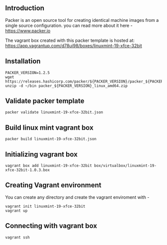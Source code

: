## Introduction
Packer is an open source tool for creating identical machine images from a single source configuration.
you can read more about it here - https://www.packer.io

The vagrant box created with this packer template is hosted at:
https://app.vagrantup.com/d78ui98/boxes/linuxmint-19-xfce-32bit

## Installation
```
PACKER_VERSION=1.2.5
wget https://releases.hashicorp.com/packer/${PACKER_VERSION}/packer_${PACKER_VERSION}_linux_amd64.zip
unzip -d ~/bin packer_${PACKER_VERSION}_linux_amd64.zip
```
## Validate packer template
```
packer validate linuxmint-19-xfce-32bit.json
```

## Build linux mint vagrant box
```
packer build linuxmint-19-xfce-32bit.json
```

## Initializing vagrant box
```
vagrant box add linuxmint-19-xfce-32bit box/virtualbox/linuxmint-19-xfce-32bit-1.0.3.box 
```

## Creating  Vagrant environment
You can create any directory and create the vagrant enviroment with -
```
vagrant init linuxmint-19-xfce-32bit
vagrant up
``` 
 
## Connecting with vagrant box
```
vagrant ssh
```
